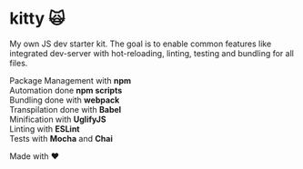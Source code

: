# kitty &#128576;

My own JS dev starter kit. The goal is to enable common features like integrated dev-server with hot-reloading, linting, testing and bundling for all files. 

Package Management with **npm**  
Automation done **npm scripts**  
Bundling done with **webpack**  
Transpilation done with **Babel**  
Minification with **UglifyJS**  
Linting with **ESLint**  
Tests with **Mocha** and **Chai**

Made with &#10084;
